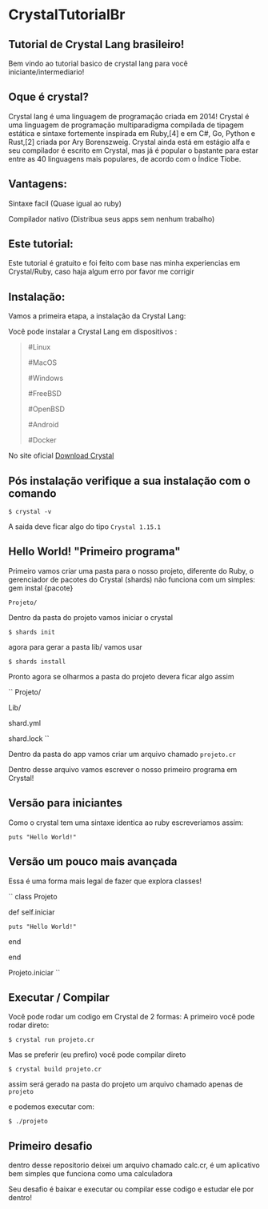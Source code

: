 # CrystalTutorialBr
## Tutorial de Crystal Lang brasileiro!
Bem vindo ao tutorial basico de crystal lang para você iniciante/intermediario!

## Oque é crystal?
Crystal lang é uma linguagem de programação criada em 2014!
Crystal é uma linguagem de programação multiparadigma compilada de tipagem estática e sintaxe fortemente inspirada em Ruby,[4] e em C#, Go, Python e Rust,[2] criada por Ary Borenszweig. Crystal ainda está em estágio alfa e seu compilador é escrito em Crystal, mas já é popular o bastante para estar entre as 40 linguagens mais populares, de acordo com o Índice Tiobe.

## Vantagens:
Sintaxe facil (Quase igual ao ruby)

Compilador nativo (Distribua seus apps sem nenhum trabalho)

## Este tutorial:
Este tutorial é gratuito e foi feito com base nas minha experiencias em Crystal/Ruby, caso haja algum erro por favor me corrigir

## Instalação:
Vamos a primeira etapa, a instalação da Crystal Lang:

Você pode instalar a Crystal Lang em dispositivos :
> #Linux
> 
> #MacOS
> 
> #Windows
> 
> #FreeBSD
> 
> #OpenBSD
> 
> #Android
> 
> #Docker

No site oficial [Download Crystal](https://crystal-lang.org/install/)

## Pós instalação verifique a sua instalação com o comando

``$ crystal -v``

A saida deve ficar algo do tipo ``Crystal 1.15.1``

## Hello World! "Primeiro programa"
Primeiro vamos criar uma pasta para o nosso projeto, diferente do Ruby, o gerenciador de pacotes do Crystal (shards) não funciona com um simples: gem instal {pacote}

``
Projeto/
``

Dentro da pasta do projeto vamos iniciar o crystal

``$ shards init``

agora para gerar a pasta lib/ vamos usar

``$ shards install``

Pronto agora se olharmos a pasta do projeto devera ficar algo assim

``
Projeto/

  Lib/
  
  shard.yml
  
  shard.lock
``

Dentro da pasta do app vamos criar um arquivo chamado ``projeto.cr``

Dentro desse arquivo vamos escrever o nosso primeiro programa em Crystal!

## Versão para iniciantes
Como o crystal tem uma sintaxe identica ao ruby escreveriamos assim:

``puts "Hello World!"``

## Versão um pouco mais avançada
Essa é uma forma mais legal de fazer que explora classes!

``
class Projeto

  def self.iniciar
  
    puts "Hello World!"
    
  end
  
end

Projeto.iniciar
``

## Executar / Compilar
Você pode rodar um codigo em Crystal de 2 formas: A primeiro você pode rodar direto:

``$ crystal run projeto.cr``

Mas se preferir (eu prefiro) você pode compilar direto

``$ crystal build projeto.cr``

assim será gerado na pasta do projeto um arquivo chamado apenas de ``projeto``

e podemos executar com:

``$ ./projeto``


## Primeiro desafio
dentro desse repositorio deixei um arquivo chamado calc.cr, é um aplicativo bem simples que funciona como uma calculadora

Seu desafio é baixar e executar ou compilar esse codigo e estudar ele por dentro!

